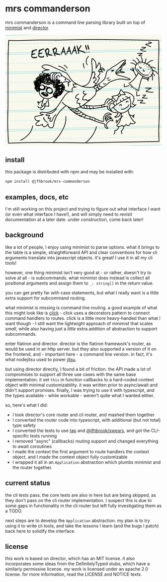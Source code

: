 # mrs commanderson

mrs commanderson is a command line parsing library built on top of
[minimist](https://www.npmjs.com/package/minimist) and
[director](https://github.com/flatiron/director).

![](./mrs-commanderson.png)

## install

this package is distributed with npm and may be installed with:

```bash
npm install @jfhbrook/mrs-commanderson
```

## examples, docs, etc

I'm still working on this project and trying to figure out what interface I
want (or even what interface I have!), and will simply need to revisit
documentation at a later date. under construction, come back later!

## background

like a lot of people, I enjoy using minimist to parse options. what it brings
to the table is a simple, straightforward API and clear conventions for how
cli arguments translate into javascript objects. it's great! I use it in all
my cli tools!

however, one thing minimist isn't very good at - or rather, doesn't try to
solve at all - is subcommands. what minimist does instead is collect all
positional arguments and assign them to `_: string[]` in the return value.

you can get pretty far with case statements, but what I really want is
a little extra support for subcommand routing. 

what minimist is missing is command line routing. a good example of what this
might look like is [click](https://click.palletsprojects.com/en/8.1.x/) - click
uses a decorators pattern to connect command handlers to routes. click is a
little more heavy-handed than what I want though - I still want the lightwight
approach of minimist that scales *small*, while also having just a *little*
extra addition of abstraction to support subcommands.

enter flatiron and director. director is the flatiron framework's router, as
would be used in an http server. but they also supported a version of it on
the frontend, and - important here - a command line version. in fact, it's
what nodejitsu used to power [jitsu](https://github.com/nodejitsu/jitsu).

but using director directly, I found a bit of friction. the API made a lot of
compromises to support all three use cases with the same base implementation.
it set `this` in function callbacks to a hard-coded context object with
minimal customizability. it was written prior to async/await and didn't support
promises. finally, I was trying to use it with typescript, and the types
available - while workable - weren't quite what I wanted either.

so, here's what I did:

* I took director's core router and cli router, and mashed them together
* I converted the router code into typescript, with additional (but not total)
  type safety
* I converted the tests to use [tap](https://node-tap.org/) and
  [@jfhbrook/swears](https://www.npmjs.com/package/@jfhbrook/swears), and got
  the CLI-specific tests running
* I removed "async" (callbacks) routing support and changed everything to
  await coroutines
* I made the context the first argument to route handlers the context object,
  and I made the context object fully customizable
* I wrapped it all in an `Application` abstraction which plumbs minimist and
  the router together.

## current status

the cli tests pass. the core tests are also in here but are being skipped, as
they don't pass on the cli router implementation. I suspect this is due to
some gaps in functionality in the cli router but left fully investigating
them as a TODO.

next steps are to develop the `Application` abstraction. my plan is to try
using it to write cli tools, and take the lessons I learn (and the bugs I
patch) back here to solidify the interface.

## license

this work is based on director, which has an MIT license. it also incorporates
some ideas from the DefinitelyTyped stubs, which have a similarly permissive
license. *my* work is licensed under an apache 2.0 license. for more
information, read the LICENSE and NOTICE texts.
